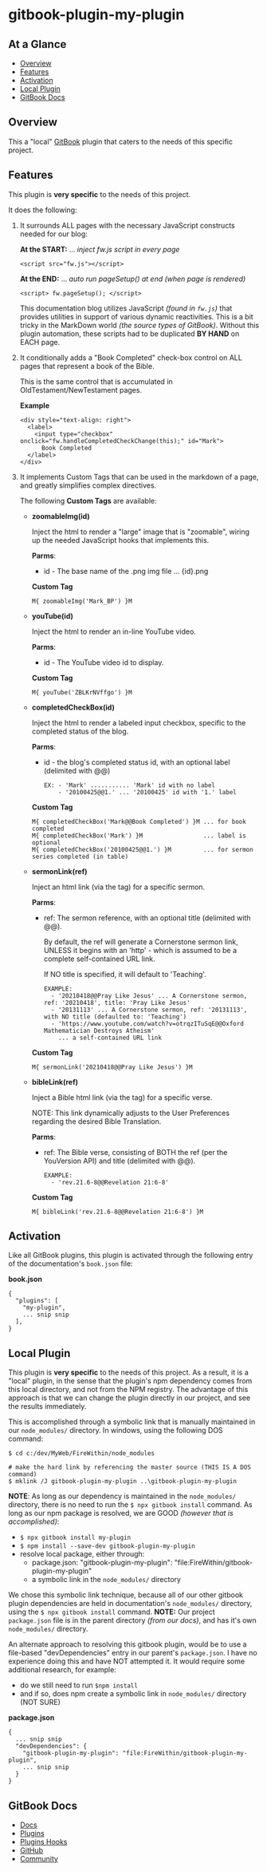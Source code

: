 # gitbook-plugin-my-plugin

## At a Glance

- [Overview]
- [Features]
- [Activation]
- [Local Plugin]
- [GitBook Docs]

## Overview

This a "local" [GitBook] plugin that caters to the needs of this
specific project.

## Features

This plugin is **very specific** to the needs of this project.

It does the following:

1. It surrounds ALL pages with the necessary JavaScript constructs needed for our blog:

   **At the START:**
   ... _inject fw.js script in every page_
   ```
   <script src="fw.js"></script>
   ```

   **At the END:**
   ... _auto run pageSetup() at end (when page is rendered)_
   ```
   <script> fw.pageSetup(); </script>
   ```

   This documentation blog utilizes JavaScript _(found in `fw.js`)_
   that provides utilities in support of various dynamic reactivities.
   This is a bit tricky in the MarkDown world _(the source types of
   GitBook)_.  Without this plugin automation, these scripts had to be
   duplicated **BY HAND** on EACH page.

2. It conditionally adds a "Book Completed" check-box control on ALL
   pages that represent a book of the Bible.

   This is the same control that is accumulated in
   OldTestament/NewTestament pages.

   **Example**
   ```
   <div style="text-align: right">
     <label>
       <input type="checkbox" onclick="fw.handleCompletedCheckChange(this);" id="Mark">
         Book Completed
     </label>
   </div>
   ```

3. It implements Custom Tags that can be used in the markdown of a
   page, and greatly simplifies complex directives.

   The following **Custom Tags** are available:

   - **zoomableImg(id)**

     Inject the html to render a "large" image that is "zoomable",
     wiring up the needed JavaScript hooks that implements this.

     **Parms**:

     * id - The base name of the .png img file ... {id}.png

     **Custom Tag**

     ```
     M{ zoomableImg('Mark_BP') }M
     ```

   - **youTube(id)**

     Inject the html to render an in-line YouTube video.

     **Parms**:

     * id - The YouTube video id to display.

     **Custom Tag**

     ```
     M{ youTube('ZBLKrNVffgo') }M
     ```

   - **completedCheckBox(id)**

     Inject the html to render a labeled input checkbox, specific to the
     completed status of the blog.

     **Parms**:

     * id - the blog's completed status id, with an optional label (delimited with @@)
       ```
       EX: - 'Mark' ........... 'Mark' id with no label
           - '20100425@@1.' ... '20100425' id with '1.' label
       ```

     **Custom Tag**

     ```
     M{ completedCheckBox('Mark@@Book Completed') }M ... for book completed
     M{ completedCheckBox('Mark') }M                 ... label is optional
     M{ completedCheckBox('20100425@@1.') }M         ... for sermon series completed (in table)
     ```

   - **sermonLink(ref)**

     Inject an html link (via the <a> tag) for a specific sermon.

     **Parms**:

     * ref: The sermon reference, with an optional title (delimited with @@).
   
       By default, the ref will generate a Cornerstone sermon link,
       UNLESS it begins with an 'http' - which is assumed to be a complete self-contained URL link.
   
       If NO title is specified, it will default to 'Teaching'.
   
       ```
       EXAMPLE:
         - '20210418@@Pray Like Jesus' ... A Cornerstone sermon, ref: '20210418', title: 'Pray Like Jesus'
         - '20131113' ... A Cornerstone sermon, ref: '20131113', with NO title (defaulted to: 'Teaching')
         - 'https://www.youtube.com/watch?v=otrqzITuSqE@@Oxford Mathematician Destroys Atheism'
           ... a self-contained URL link
       ```

     **Custom Tag**

     ```
     M{ sermonLink('20210418@@Pray Like Jesus') }M
     ```

   - **bibleLink(ref)**

     Inject a Bible html link (via the <a> tag) for a specific verse.

     NOTE: This link dynamically adjusts to the User Preferences regarding
     the desired Bible Translation.

     **Parms**:

     * ref: The Bible verse, consisting of BOTH the ref (per the YouVersion API)
            and title (delimited with @@).
   
       ```
       EXAMPLE:
         - 'rev.21.6-8@@Revelation 21:6-8'
       ```

     **Custom Tag**

     ```
     M{ bibleLink('rev.21.6-8@@Revelation 21:6-8') }M
     ```


## Activation

Like all GitBook plugins, this plugin is activated through the
following entry of the documentation's `book.json` file:

**book.json**
```
{
  "plugins": [
    "my-plugin",
    ... snip snip
  ],
}
```

## Local Plugin

This plugin is **very specific** to the needs of this project.  As a
result, it is a "local" plugin, in the sense that the plugin's npm
dependency comes from this local directory, and not from the NPM
registry.  The advantage of this approach is that we can change the
plugin directly in our project, and see the results immediately.

This is accomplished through a symbolic link that is manually
maintained in our `node_modules/` directory.
In windows, using the following DOS command:

```
$ cd c:/dev/MyWeb/FireWithin/node_modules

# make the hard link by referencing the master source (THIS IS A DOS command)
$ mklink /J gitbook-plugin-my-plugin ..\gitbook-plugin-my-plugin
```

**NOTE**: As long as our dependency is maintained in the
`node_modules/` directory, there is no need to run the `$ npx gitbook
install` command.  As long as our npm package is resolved, we are GOOD
_(however that is accomplished)_:

- `$ npx gitbook install my-plugin`
- `$ npm install --save-dev gitbook-plugin-my-plugin`
- resolve local package, either through:
  * package.json: "gitbook-plugin-my-plugin": "file:FireWithin/gitbook-plugin-my-plugin"
  * a symbolic link in the `node_modules/` directory

We chose this symbolic link technique, because all of our other
gitbook plugin dependencies are held in documentation's `node_modules/`
directory, using the `$ npx gitbook install` command.  **NOTE:** Our
project `package.json` file is in the parent directory _(from our
docs)_, and has it's own `node_modules/` directory.

An alternate approach to resolving this gitbook plugin, would be to
use a file-based "devDependencies" entry in our parent's
`package.json`.  I have no experience doing this and have NOT
attempted it.  It would require some additional research, for example:

- do we still need to run `$npm install`
- and if so, does npm create a symbolic link in `node_modules/`
  directory (NOT SURE)

**package.json**
```
{
  ... snip snip
  "devDependencies": {
    "gitbook-plugin-my-plugin": "file:FireWithin/gitbook-plugin-my-plugin",
    ... snip snip
  }
}
```



## GitBook Docs

- [Docs]
- [Plugins]
- [Plugins Hooks]
- [GitHub]
- [Community]






<!--- REFERENCE LINKS ---> 

[Overview]:       #overview
[Features]:       #features
[Activation]:     #activation
[Local Plugin]:   #local-plugin
[GitBook Docs]:   #gitbook-docs

[GitBook]:        https://docs.gitbook.com/
[Docs]:           https://docs.gitbook.com
[Plugins]:        https://snowdreams1006.github.io/gitbook-official/en/plugins/
[Plugins Hooks]:  https://snowdreams1006.github.io/gitbook-official/en/plugins/hooks.html
[GitHub]:         https://github.com/GitbookIO/gitbook
[Community]:      https://github.com/GitbookIO/community

